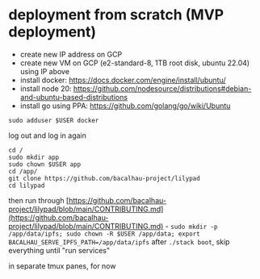 # deployment from scratch (MVP deployment)

* create new IP address on GCP
* create new VM on GCP (e2-standard-8, 1TB root disk, ubuntu 22.04) using IP above
* install docker: https://docs.docker.com/engine/install/ubuntu/
* install node 20: https://github.com/nodesource/distributions#debian-and-ubuntu-based-distributions
* install go using PPA: https://github.com/golang/go/wiki/Ubuntu

```
sudo adduser $USER docker
```
log out and log in again
```
cd /
sudo mkdir app
sudo chown $USER app
cd /app/
git clone https://github.com/bacalhau-project/lilypad
cd lilypad
```

then run through [https://github.com/bacalhau-project/lilypad/blob/main/CONTRIBUTING.md](https://github.com/bacalhau-project/lilypad/blob/main/CONTRIBUTING.md) - `sudo mkdir -p /app/data/ipfs; sudo chown -R $USER /app/data; export BACALHAU_SERVE_IPFS_PATH=/app/data/ipfs` after `./stack boot`, skip everything until "run services"

in separate tmux panes, for now

